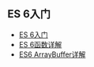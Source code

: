 ## ES 6入门

* [ES 6入门](./ES6getStart)
* [ES 6函数详解](./ES6Function)
* [ES6 ArrayBuffer详解](./ES6ArrayBuffer)